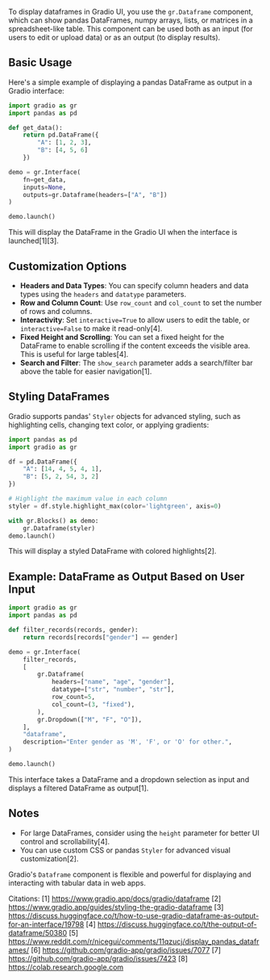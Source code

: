 To display dataframes in Gradio UI, you use the `gr.Dataframe` component, which can show pandas DataFrames, numpy arrays, lists, or matrices in a spreadsheet-like table. This component can be used both as an input (for users to edit or upload data) or as an output (to display results).

## Basic Usage

Here's a simple example of displaying a pandas DataFrame as output in a Gradio interface:

```python
import gradio as gr
import pandas as pd

def get_data():
    return pd.DataFrame({
        "A": [1, 2, 3],
        "B": [4, 5, 6]
    })

demo = gr.Interface(
    fn=get_data,
    inputs=None,
    outputs=gr.Dataframe(headers=["A", "B"])
)

demo.launch()
```
This will display the DataFrame in the Gradio UI when the interface is launched[1][3].

## Customization Options

- **Headers and Data Types**: You can specify column headers and data types using the `headers` and `datatype` parameters.
- **Row and Column Count**: Use `row_count` and `col_count` to set the number of rows and columns.
- **Interactivity**: Set `interactive=True` to allow users to edit the table, or `interactive=False` to make it read-only[4].
- **Fixed Height and Scrolling**: You can set a fixed height for the DataFrame to enable scrolling if the content exceeds the visible area. This is useful for large tables[4].
- **Search and Filter**: The `show_search` parameter adds a search/filter bar above the table for easier navigation[1].

## Styling DataFrames

Gradio supports pandas' `Styler` objects for advanced styling, such as highlighting cells, changing text color, or applying gradients:

```python
import pandas as pd
import gradio as gr

df = pd.DataFrame({
    "A": [14, 4, 5, 4, 1],
    "B": [5, 2, 54, 3, 2]
})

# Highlight the maximum value in each column
styler = df.style.highlight_max(color='lightgreen', axis=0)

with gr.Blocks() as demo:
    gr.Dataframe(styler)
demo.launch()
```
This will display a styled DataFrame with colored highlights[2].

## Example: DataFrame as Output Based on User Input

```python
import gradio as gr
import pandas as pd

def filter_records(records, gender):
    return records[records["gender"] == gender]

demo = gr.Interface(
    filter_records,
    [
        gr.Dataframe(
            headers=["name", "age", "gender"],
            datatype=["str", "number", "str"],
            row_count=5,
            col_count=(3, "fixed"),
        ),
        gr.Dropdown(["M", "F", "O"]),
    ],
    "dataframe",
    description="Enter gender as 'M', 'F', or 'O' for other.",
)

demo.launch()
```
This interface takes a DataFrame and a dropdown selection as input and displays a filtered DataFrame as output[1].

## Notes

- For large DataFrames, consider using the `height` parameter for better UI control and scrollability[4].
- You can use custom CSS or pandas `Styler` for advanced visual customization[2].

Gradio's `Dataframe` component is flexible and powerful for displaying and interacting with tabular data in web apps.

Citations:
[1] https://www.gradio.app/docs/gradio/dataframe
[2] https://www.gradio.app/guides/styling-the-gradio-dataframe
[3] https://discuss.huggingface.co/t/how-to-use-gradio-dataframe-as-output-for-an-interface/19798
[4] https://discuss.huggingface.co/t/the-output-of-dataframe/50380
[5] https://www.reddit.com/r/nicegui/comments/11qzucj/display_pandas_dataframes/
[6] https://github.com/gradio-app/gradio/issues/7077
[7] https://github.com/gradio-app/gradio/issues/7423
[8] https://colab.research.google.com
